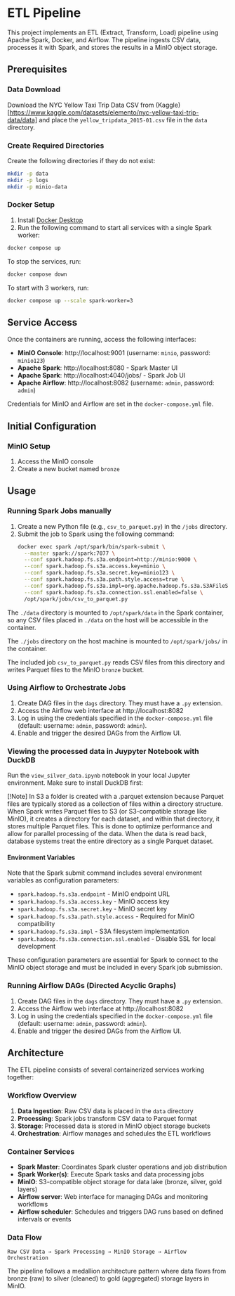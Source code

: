 # ETL Pipeline

This project implements an ETL (Extract, Transform, Load) pipeline using Apache Spark, Docker, and Airflow. The pipeline ingests CSV data, processes it with Spark, and stores the results in a MinIO object storage.

## Prerequisites

### Data Download

Download the NYC Yellow Taxi Trip Data CSV from (Kaggle)[https://www.kaggle.com/datasets/elemento/nyc-yellow-taxi-trip-data/data] 
and place the `yellow_tripdata_2015-01.csv` file in the `data` directory.

### Create Required Directories

Create the following directories if they do not exist:

```bash
mkdir -p data
mkdir -p logs
mkdir -p minio-data
```

### Docker Setup

1. Install [Docker Desktop](https://www.docker.com/products/docker-desktop/)
2. Run the following command to start all services with a single Spark worker:

  ```bash
  docker compose up
  ```

To stop the services, run:

  ```bash
  docker compose down
  ```

To start with 3 workers, run:

  ```bash
  docker compose up --scale spark-worker=3
  ```

## Service Access

Once the containers are running, access the following interfaces:

- **MinIO Console**: http://localhost:9001 (username: `minio`, password: `minio123`)
- **Apache Spark**: http://localhost:8080  - Spark Master UI
- **Apache Spark**: http://localhost:4040/jobs/  - Spark Job UI
- **Apache Airflow**: http://localhost:8082 (username: `admin`, password: `admin`)

Credentials for MinIO and Airflow are set in the `docker-compose.yml` file.

## Initial Configuration

### MinIO Setup

1. Access the MinIO console
2. Create a new bucket named `bronze`

## Usage

### Running Spark Jobs manually

1. Create a new Python file (e.g., `csv_to_parquet.py`) in the `/jobs` directory.
2. Submit the job to Spark using the following command:
   ```bash
   docker exec spark /opt/spark/bin/spark-submit \
     --master spark://spark:7077 \
     --conf spark.hadoop.fs.s3a.endpoint=http://minio:9000 \
     --conf spark.hadoop.fs.s3a.access.key=minio \
     --conf spark.hadoop.fs.s3a.secret.key=minio123 \
     --conf spark.hadoop.fs.s3a.path.style.access=true \
     --conf spark.hadoop.fs.s3a.impl=org.apache.hadoop.fs.s3a.S3AFileSystem \
     --conf spark.hadoop.fs.s3a.connection.ssl.enabled=false \
     /opt/spark/jobs/csv_to_parquet.py
   ```
The `./data` directory is mounted to `/opt/spark/data` in the Spark container, so any CSV files placed in `./data` on the host will be accessible in the container.

The `./jobs` directory on the host machine is mounted to `/opt/spark/jobs/` in the container.

The included job `csv_to_parquet.py` reads CSV files from this directory and writes Parquet files to the MinIO `bronze` bucket.

### Using Airflow to Orchestrate Jobs

1. Create DAG files in the `dags` directory. They must have a `.py` extension.
2. Access the Airflow web interface at http://localhost:8082
3. Log in using the credentials specified in the `docker-compose.yml` file (default: username: `admin`, password: `admin`).
4. Enable and trigger the desired DAGs from the Airflow UI.

### Viewing the processed data in Juypyter Notebook with DuckDB

Run the `view_silver_data.ipynb` notebook in your local Jupyter environment. Make sure to install DuckDB first:

[!Note]
In S3 a folder is created with a .parquet extension because Parquet files are typically stored as a collection of files within a directory structure. When Spark writes Parquet files to S3 (or S3-compatible storage like MinIO), it creates a directory for each dataset, and within that directory, it stores multiple Parquet files. This is done to optimize performance and allow for parallel processing of the data. When the data is read back, database systems treat the entire directory as a single Parquet dataset.

#### Environment Variables

Note that the Spark submit command includes several environment variables as configuration parameters:

- `spark.hadoop.fs.s3a.endpoint` - MinIO endpoint URL
- `spark.hadoop.fs.s3a.access.key` - MinIO access key
- `spark.hadoop.fs.s3a.secret.key` - MinIO secret key
- `spark.hadoop.fs.s3a.path.style.access` - Required for MinIO compatibility
- `spark.hadoop.fs.s3a.impl` - S3A filesystem implementation
- `spark.hadoop.fs.s3a.connection.ssl.enabled` - Disable SSL for local development

These configuration parameters are essential for Spark to connect to the MinIO object storage and must be included in every Spark job submission.

### Running Airflow DAGs (Directed Acyclic Graphs)

1. Create DAG files in the `dags` directory. They must have a `.py` extension.
2. Access the Airflow web interface at http://localhost:8082
3. Log in using the credentials specified in the `docker-compose.yml` file (default: username: `admin`, password: `admin`).
4. Enable and trigger the desired DAGs from the Airflow UI.

## Architecture

The ETL pipeline consists of several containerized services working together:

### Workflow Overview

1. **Data Ingestion**: Raw CSV data is placed in the `data` directory
2. **Processing**: Spark jobs transform CSV data to Parquet format
3. **Storage**: Processed data is stored in MinIO object storage buckets
4. **Orchestration**: Airflow manages and schedules the ETL workflows

### Container Services

- **Spark Master**: Coordinates Spark cluster operations and job distribution
- **Spark Worker(s)**: Execute Spark tasks and data processing jobs
- **MinIO**: S3-compatible object storage for data lake (bronze, silver, gold layers)
- **Airflow server**: Web interface for managing DAGs and monitoring workflows
- **Airflow scheduler**: Schedules and triggers DAG runs based on defined intervals or events

### Data Flow

```
Raw CSV Data → Spark Processing → MinIO Storage → Airflow Orchestration
```

The pipeline follows a medallion architecture pattern where data flows from bronze (raw) to silver (cleaned) to gold (aggregated) storage layers in MinIO.